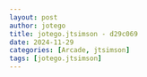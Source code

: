 ```yaml
---
layout: post
author: jotego
title: jotego.jtsimson - d29c069
date: 2024-11-29
categories: [Arcade, jtsimson]
tags: [jotego.jtsimson]
---
```


